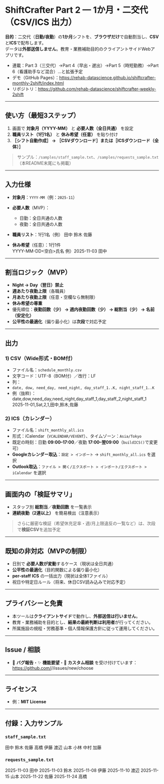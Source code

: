 # ShiftCrafter Part 2 — 1か月・二交代（CSV/ICS 出力）

**目的**：二交代（**日勤/夜勤**）の**1か月**シフトを、**ブラウザだけ**で自動割当し、**CSV**と**ICS**で配布します。  
データは**外部送信しません**。教育・業務補助目的のクライアントサイドWebアプリです。

- 連載：Part 3（三交代）→Part 4（早出・遅出）→Part 5（時短勤務）→Part 6（看護助手など混合）…と拡張予定
- デモ（GitHub Pages）：https://rehab-datascience.github.io/shiftcrafter-monthly-2shift/index.html
- リポジトリ：https://github.com/rehab-datascience/shiftcrafter-weekly-2shift

---

## 使い方（最短3ステップ）
1. 画面で **対象月（YYYY-MM）** と **必要人数（全日共通）** を設定  
2. **職員リスト（1行1名）** と **休み希望（任意）** を貼り付け  
3. **［シフト自動作成］ → ［CSVダウンロード］または［ICSダウンロード（全体）］**

> サンプル：`/samples/staff_sample.txt`、`/samples/requests_sample.txt`（本README末尾にも掲載）

---

## 入力仕様
- **対象月**：`YYYY-MM`（例：`2025-11`）

- **必要人数**（MVP）：  
  - 日勤：全日共通の人数  
  - 夜勤：全日共通の人数

- **職員リスト**：1行1名（例）
田中
鈴木
佐藤

- **休み希望**（任意）：1行1件  
YYYY-MM-DD<空白>氏名
例）2025-11-03 田中

---

## 割当ロジック（MVP）
- **Night → Day（翌日）禁止**  
- **週あたり夜勤上限**（各職員）  
- **月あたり夜勤上限**（任意・空欄なら無制限）  
- **休み希望の尊重**  
- 優先順位：**夜勤回数（少） → 週内夜勤回数（少） → 総割当（少） → 名前（安定化）**  
- **公平性の最適化**（偏り最小化）は**次段**で対応予定

---

## 出力
### 1) CSV（Wide形式・BOM付）
- ファイル名：`schedule_monthly.csv`  
- 文字コード：UTF-8（BOM付）／改行：LF  
- 列：
- `date, dow, need_day, need_night, day_staff_1..K, night_staff_1..K`
- 例（抜粋）：
date,dow,need_day,need_night,day_staff_1,day_staff_2,night_staff_1
2025-11-01,Sat,2,1,田中,鈴木,佐藤

### 2) ICS（カレンダー）
- ファイル名：`shift_monthly_all.ics`  
- 形式：iCalendar（`VCALENDAR/VEVENT`）、タイムゾーン：`Asia/Tokyo`  
- 既定の時刻：日勤 **09:00–17:00**／夜勤 **17:00–翌09:00**（`buildICS()`で変更可）  
- **Googleカレンダー取込**：`設定 > インポート` → `shift_monthly_all.ics` を選択  
- **Outlook取込**：`ファイル > 開く/エクスポート > インポート/エクスポート > iCalendar` を選択

---

## 画面内の「検証サマリ」
- スタッフ別 **総割当**／**夜勤回数** を一覧表示  
- **連続夜勤（2連以上）** を簡易検出（注意表示）

> さらに厳密な検証（希望休充足率・週/月上限違反の一覧など）は、次段で**検証CSV**を追加予定

---

## 既知の非対応（MVPの制限）
- 日別で **必要人数が変動**するケース（現状は全日共通）  
- **公平性の最適化**（目的関数による偏り最小化）  
- **per-staff ICS** の一括出力（現状は全体1ファイル）  
- 祝日や特定日ルール（将来、休日CSV読み込みで対応予定）

---

## プライバシーと免責
- 本ツールは**クライアントサイド**で動作し、**外部送信は行いません**。  
- 教育・業務補助を目的とし、**結果の最終判断は利用者**が行ってください。  
- 所属施設の規程・労務基準・個人情報保護方針に従って運用してください。

---

## Issue / 相談
- 🐛 **バグ報告**・✨ **機能要望**・🤝 **カスタム相談** を受け付けています：  
https://github.com/<OWNER>/<REPO>/issues/new/choose

---

## ライセンス
- 例：**MIT License**

---

## 付録：入力サンプル

### `staff_sample.txt`
田中
鈴木
佐藤
高橋
伊藤
渡辺
山本
小林
中村
加藤

### `requests_sample.txt`
2025-11-03 田中
2025-11-03 鈴木
2025-11-08 伊藤
2025-11-10 渡辺
2025-11-15 山本
2025-11-22 佐藤
2025-11-24 高橋
